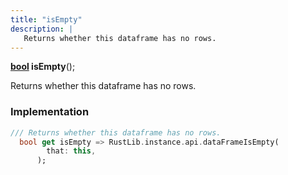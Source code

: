 ```yaml
---
title: "isEmpty"
description: |
   Returns whether this dataframe has no rows.
---
```

<span class="dart-code"><strong>[bool] isEmpty</strong>();</span>

 Returns whether this dataframe has no rows.
### Implementation
```dart
/// Returns whether this dataframe has no rows.
  bool get isEmpty => RustLib.instance.api.dataFrameIsEmpty(
        that: this,
      );
```

[bool]: https://api.flutter.dev/flutter/dart-core/bool-class.html